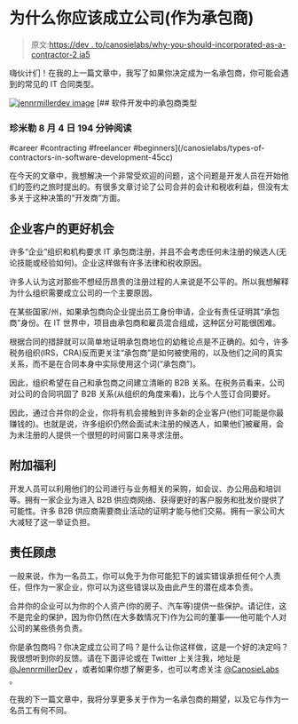 # 为什么你应该成立公司(作为承包商)

> 原文:[https://dev . to/canosielabs/why-you-should-incorporated-as-a-contractor-2 ia5](https://dev.to/canosielabs/why-you-should-incorporate-as-a-contractor-2ia5)

嗨伙计们！在我的上一篇文章中，我写了如果你决定成为一名承包商，你可能会遇到的常见的 IT 合同类型。

[![jennrmillerdev image](../Images/0250fe48875f274f87f7981fd119f6b4.png)](/jennrmillerdev) [## 软件开发中的承包商类型

### 珍米勒 8 月 4 日 194 分钟阅读

#career #contracting #freelancer #beginners](/canosielabs/types-of-contractors-in-software-development-45cc)

在今天的文章中，我想解决一个非常受欢迎的问题，这个问题是开发人员在开始他们的签约之旅时提出的。有很多文章讨论了公司合并的会计和税收利益，但没有太多关于这种决策的“开发商”方面。

## [](#better-opportunity-for-enterprise-clients)企业客户的更好机会

许多“企业”组织和机构要求 IT 承包商注册，并且不会考虑任何未注册的候选人(无论技能或经验如何)。企业这样做有许多法律和税收原因。

许多人认为这对那些不想经历昂贵的注册过程的人来说是不公平的。所以我想解释为什么组织需要成立公司的一个主要原因。

在某些国家/州，如果承包商向企业提出员工身份申请，企业有责任证明其“承包商”身份。在 IT 世界中，项目由承包商和雇员混合组成，这种区分可能很困难。

根据合同的措辞就可以简单地证明承包商地位的幼稚论点是不正确的。如今，许多税务组织(IRS，CRA)反而更关注“承包商”是如何被使用的，以及他们之间的真实关系，而不是在合同本身中实际使用这个词(“承包商”)。

因此，组织希望在自己和承包商之间建立清晰的 B2B 关系。在税务员看来，公司对公司的合同巩固了 B2B 关系(从组织的角度来看)，比与个人签订合同要好。

因此，通过合并你的企业，你将有机会接触到许多新的企业客户(他们可能是你最赚钱的)。也就是说，许多组织仍然会面试未注册的候选人，如果他们被雇用，会为未注册的人提供一个很短的时间窗口来寻求注册。

## [](#fringe-benefits)附加福利

开发人员可以利用他们的公司进行与业务相关的采购，如会议、办公用品和培训等。拥有一家企业为进入 B2B 供应商网络、获得更好的客户服务和批发价提供了可能性。许多 B2B 供应商需要商业活动的证明才能与他们交易。拥有一家公司大大减轻了这一举证负担。

## [](#liability-concerns)责任顾虑

一般来说，作为一名员工，你可以免于为你可能犯下的诚实错误承担任何个人责任，但作为一家企业，你可以为这些错误以及由此产生的潜在成本负责。

合并你的企业可以为你的个人资产(你的房子、汽车等)提供一些保护。请记住，这不是完全的保护，因为你仍然(在大多数情况下)作为公司的董事——他可能个人对公司的某些债务负责。

你是承包商吗？你决定成立公司了吗？是什么让你这样做，这是一个好的决定吗？我很想听到你的反馈。请在下面评论或在 Twitter 上关注我，地址是 [@JennrmillerDev](https://twitter.com/JennrmillerDev) ，或者如果你想了解更多，也可以考虑关注 [@CanosieLabs](https://twitter.com/CanosieLabs) 。

在我的下一篇文章中，我将分享更多关于作为一名承包商的期望，以及它与作为一名员工有何不同。